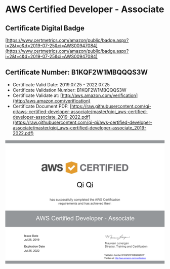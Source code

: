 # AWS Certified Developer - Associate

## Certificate Digital Badge
[https://www.certmetrics.com/amazon/public/badge.aspx?i=2&t=c&d=2019-07-25&ci=AWS00947084](https://www.certmetrics.com/amazon/public/badge.aspx?i=2&t=c&d=2019-07-25&ci=AWS00947084)


## Certificate Number: B1KQF2W1MBQQQS3W
- Certificate Valid Date: 2019.07.25 - 2022.07.25
- Certificate Validation Number: B1KQF2W1MBQQQS3W
- Certificate Validate at: [http://aws.amazon.com/verification](http://aws.amazon.com/verification)
- Certificate Document PDF: [https://raw.githubusercontent.com/qi-qi/aws-certified-developer-associate/master/qiqi_aws-certified-developer-associate_2019-2022.pdf](https://raw.githubusercontent.com/qi-qi/aws-certified-developer-associate/master/qiqi_aws-certified-developer-associate_2019-2022.pdf)

![](https://raw.githubusercontent.com/qi-qi/aws-certified-developer-associate/master/qiqi_aws-certified-developer-associate_2019-2022.png)
